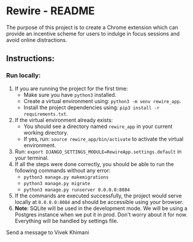 # Rewire - README

The purpose of this project is to create a Chrome extension which can provide an incentive scheme for users to indulge in focus sessions and avoid online distractions.

## Instructions:

### Run locally:
1. If you are running the project for the first time:
    - Make sure you have ```python3``` installed.
    - Create a virtual environment using: ```python3 -m venv rewire_app```.
    - Install the project dependencies using: ```pip3 install -r requirements.txt```.
2. If the virtual environment already exists:
    - You should see a directory named ```rewire_app``` in your current working directory.
    - If yes, run: ```source rewire_app/bin/activate``` to activate the virtual environment.
3. Run: ```export DJANGO_SETTINGS_MODULE=RewireApp.settings.default``` in your terminal.
4. If all the steps were done correctly, you should be able to run the following commands without any error:
    - ```python3 manage.py makemigrations```
    - ```python3 manage.py migrate```
    - ```python3 manage.py runserver 0.0.0.0:8084```
5. If the commands are executed successfully, the project would serve locally at ```0.0.0.0:8084``` and should be accessible using your browser.
6. <b>Note</b>: SQLite will be used in the development mode. We will be using a Postgres instance when we put it in prod. Don't worry about it for now. Everything will be handled by settings file.


Send a message to Vivek Khimani
